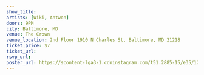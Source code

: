 ```yaml
---
show_title:
artists: [Wiki, Antwon]
doors: 9PM
city: Baltimore, MD
venue: The Crown
venue_location: 2nd Floor 1910 N Charles St, Baltimore, MD 21218
ticket_price: $7
ticket_url: 
rsvp_url:
poster_url: https://scontent-lga3-1.cdninstagram.com/t51.2885-15/e35/12552400_523191767858958_1151713177_n.jpg
---
```

